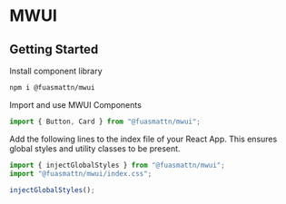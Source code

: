 # MWUI

## Getting Started

Install component library

```bash
npm i @fuasmattn/mwui
```

Import and use MWUI Components

```javascript
import { Button, Card } from "@fuasmattn/mwui";
```

Add the following lines to the index file of your React App. This ensures global styles and utility classes to be present.

```javascript
import { injectGlobalStyles } from "@fuasmattn/mwui";
import "@fuasmattn/mwui/index.css";

injectGlobalStyles();
```
